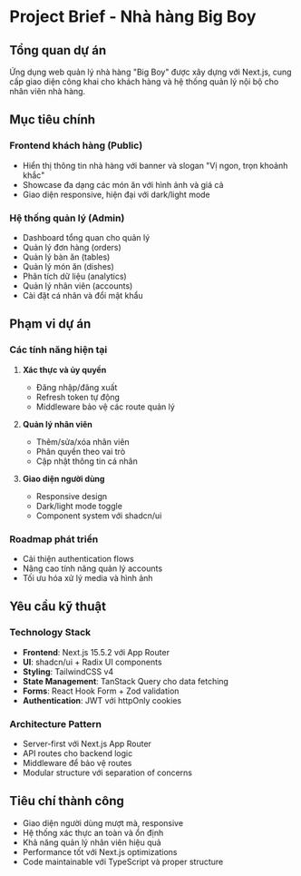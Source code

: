 # Project Brief - Nhà hàng Big Boy

## Tổng quan dự án

Ứng dụng web quản lý nhà hàng "Big Boy" được xây dựng với Next.js, cung cấp giao diện công khai cho khách hàng và hệ thống quản lý nội bộ cho nhân viên nhà hàng.

## Mục tiêu chính

### Frontend khách hàng (Public)

- Hiển thị thông tin nhà hàng với banner và slogan "Vị ngon, trọn khoảnh khắc"
- Showcase đa dạng các món ăn với hình ảnh và giá cả
- Giao diện responsive, hiện đại với dark/light mode

### Hệ thống quản lý (Admin)

- Dashboard tổng quan cho quản lý
- Quản lý đơn hàng (orders)
- Quản lý bàn ăn (tables)
- Quản lý món ăn (dishes)
- Phân tích dữ liệu (analytics)
- Quản lý nhân viên (accounts)
- Cài đặt cá nhân và đổi mật khẩu

## Phạm vi dự án

### Các tính năng hiện tại

1. **Xác thực và ủy quyền**
   - Đăng nhập/đăng xuất
   - Refresh token tự động
   - Middleware bảo vệ các route quản lý

2. **Quản lý nhân viên**
   - Thêm/sửa/xóa nhân viên
   - Phân quyền theo vai trò
   - Cập nhật thông tin cá nhân

3. **Giao diện người dùng**
   - Responsive design
   - Dark/light mode toggle
   - Component system với shadcn/ui

### Roadmap phát triển

- Cải thiện authentication flows
- Nâng cao tính năng quản lý accounts
- Tối ưu hóa xử lý media và hình ảnh

## Yêu cầu kỹ thuật

### Technology Stack

- **Frontend**: Next.js 15.5.2 với App Router
- **UI**: shadcn/ui + Radix UI components
- **Styling**: TailwindCSS v4
- **State Management**: TanStack Query cho data fetching
- **Forms**: React Hook Form + Zod validation
- **Authentication**: JWT với httpOnly cookies

### Architecture Pattern

- Server-first với Next.js App Router
- API routes cho backend logic
- Middleware để bảo vệ routes
- Modular structure với separation of concerns

## Tiêu chí thành công

- Giao diện người dùng mượt mà, responsive
- Hệ thống xác thực an toàn và ổn định
- Khả năng quản lý nhân viên hiệu quả
- Performance tốt với Next.js optimizations
- Code maintainable với TypeScript và proper structure
